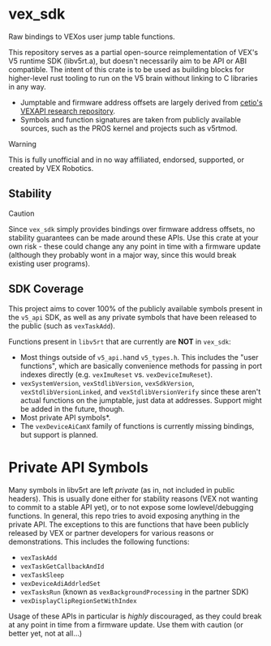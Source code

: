 # vex_sdk

Raw bindings to VEXos user jump table functions.

This repository serves as a partial open-source reimplementation of VEX's V5 runtime SDK (libv5rt.a), but doesn't necessarily aim to be API or ABI compatible. The intent of this crate is to be used as building blocks for higher-level rust tooling to run on the V5 brain without linking to C libraries in any way.

- Jumptable and firmware address offsets are largely derived from [cetio's VEXAPI research repository](https://github.com/cetio/VEXAPI).
- Symbols and function signatures are taken from publicly available sources, such as the PROS kernel and projects such as v5rtmod.

> [!WARNING]
> This is fully unofficial and in no way affiliated, endorsed, supported, or created by VEX Robotics.

## Stability

> [!CAUTION]
> Since `vex_sdk` simply provides bindings over firmware address offsets, no stability guarantees can be made around these APIs. Use this crate at your own risk - these could change any any point in time with a firmware update (although they probably wont in a major way, since this would break existing user programs).

## SDK Coverage

This project aims to cover 100% of the publicly available symbols present in the `v5_api` SDK, as well as any private symbols that have been released to the public (such as `vexTaskAdd`).

Functions present in `libv5rt` that are currently are **NOT** in `vex_sdk`:
- Most things outside of `v5_api.h`and `v5_types.h`. This includes the "user functions", which are basically convenience methods for passing in port indexes directly (e.g. `vexImuReset` vs. `vexDeviceImuReset`).
- `vexSystemVersion`, `vexStdlibVersion`, `vexSdkVersion`, `vexStdlibVersionLinked`, and `vexStdlibVersionVerify` since these aren't actual functions on the jumptable, just data at addresses. Support might be added in the future, though.
- Most private API symbols*.
- The `vexDeviceAiCamX` family of functions is currently missing bindings, but support is planned.

# Private API Symbols

Many symbols in libv5rt are left *private* (as in, not included in public headers). This is usually done either for stability reasons (VEX not wanting to commit to a stable API yet), or to not expose some lowlevel/debugging functions. In general, this repo tries to avoid exposing anything in the private API. The exceptions to this are functions that have been publicly released by VEX or partner developers for various reasons or demonstrations. This includes the following functions:

- `vexTaskAdd`
- `vexTaskGetCallbackAndId`
- `vexTaskSleep`
- `vexDeviceAdiAddrledSet`
- `vexTasksRun` (known as `vexBackgroundProcessing` in the partner SDK)
- `vexDisplayClipRegionSetWithIndex`

Usage of these APIs in particular is *highly* discouraged, as they could break at any point in time from a firmware update. Use them with caution (or better yet, not at all...)